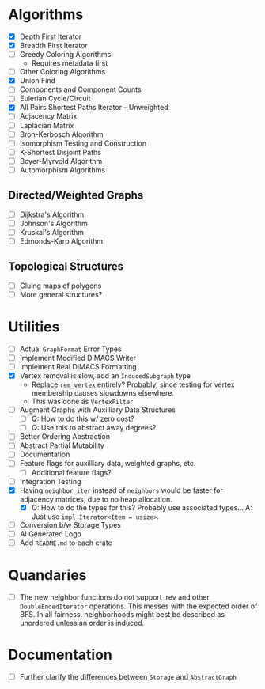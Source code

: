 # Algorithms
- [X] Depth First Iterator
- [X] Breadth First Iterator
- [ ] Greedy Coloring Algorithms
  - Requires metadata first
- [ ] Other Coloring Algorithms
- [X] Union Find
- [ ] Components and Component Counts
- [ ] Eulerian Cycle/Circuit
- [X] All Pairs Shortest Paths Iterator - Unweighted
- [ ] Adjacency Matrix
- [ ] Laplacian Matrix
- [ ] Bron-Kerbosch Algorithm
- [ ] Isomorphism Testing and Construction
- [ ] K-Shortest Disjoint Paths
- [ ] Boyer-Myrvold Algorithm
- [ ] Automorphism Algorithms
## Directed/Weighted Graphs
- [ ] Dijkstra's Algorithm
- [ ] Johnson's Algorithm
- [ ] Kruskal's Algorithm
- [ ] Edmonds-Karp Algorithm
## Topological Structures
- [ ] Gluing maps of polygons
- [ ] More general structures?

# Utilities
- [ ] Actual `GraphFormat` Error Types
- [ ] Implement Modified DIMACS Writer
- [ ] Implement Real DIMACS Formatting
- [X] Vertex removal is slow, add an `InducedSubgraph` type
  - Replace `rem_vertex` entirely? Probably, since testing for vertex membership causes slowdowns elsewhere.
  - This was done as `VertexFilter`
- [ ] Augment Graphs with Auxilliary Data Structures
  - [ ] Q: How to do this w/ zero cost?
  - [ ] Q: Use this to abstract away degrees?
- [ ] Better Ordering Abstraction
- [ ] Abstract Partial Mutability
- [ ] Documentation
- [ ] Feature flags for auxilliary data, weighted graphs, etc.
  - [ ] Additional feature flags?
- [ ] Integration Testing
- [X] Having `neighbor_iter` instead of `neighbors` would be faster for adjacency matrices, due to no heap allocation.
  - [X] Q: How to do the types for this? Probably use associated types... A: Just use ``impl Iterator<Item = usize>``.
- [ ] Conversion b/w Storage Types
- [ ] AI Generated Logo
- [ ] Add `README.md` to each crate

# Quandaries
- [ ] The new neighbor functions do not support .rev and other `DoubleEndedIterator` operations. This messes with the expected order of BFS. In all fairness, neighborhoods might best be described as unordered unless an order is induced.

# Documentation
- [ ] Further clarify the differences between `Storage` and `AbstractGraph`